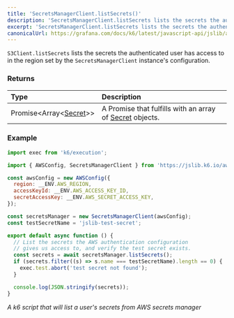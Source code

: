 ```yaml
---
title: 'SecretsManagerClient.listSecrets()'
description: 'SecretsManagerClient.listSecrets lists the secrets the authenticated user has access to'
excerpt: 'SecretsManagerClient.listSecrets lists the secrets the authenticated user has access to'
canonicalUrl: https://grafana.com/docs/k6/latest/javascript-api/jslib/aws/secretsmanagerclient/listsecrets/
---
```


`S3Client.listSecrets` lists the secrets the authenticated user has access to in the region set by the `SecretsManagerClient` instance's configuration.

### Returns

| Type                                                                   | Description                                                                          |
| :--------------------------------------------------------------------- | :----------------------------------------------------------------------------------- |
| Promise<Array<[Secret](/javascript-api/jslib/aws/secretsmanagerclient/secret)>> | A Promise that fulfills with an array of [Secret](/javascript-api/jslib/aws/secretsmanagerclient/secret) objects. |

### Example

<CodeGroup labels={[]}>

```javascript
import exec from 'k6/execution';

import { AWSConfig, SecretsManagerClient } from 'https://jslib.k6.io/aws/0.11.0/secrets-manager.js';

const awsConfig = new AWSConfig({
  region: __ENV.AWS_REGION,
  accessKeyId: __ENV.AWS_ACCESS_KEY_ID,
  secretAccessKey: __ENV.AWS_SECRET_ACCESS_KEY,
});

const secretsManager = new SecretsManagerClient(awsConfig);
const testSecretName = 'jslib-test-secret';

export default async function () {
  // List the secrets the AWS authentication configuration
  // gives us access to, and verify the test secret exists.
  const secrets = await secretsManager.listSecrets();
  if (secrets.filter((s) => s.name === testSecretName).length == 0) {
    exec.test.abort('test secret not found');
  }

  console.log(JSON.stringify(secrets));
}
```

_A k6 script that will list a user's secrets from AWS secrets manager_

</CodeGroup>
